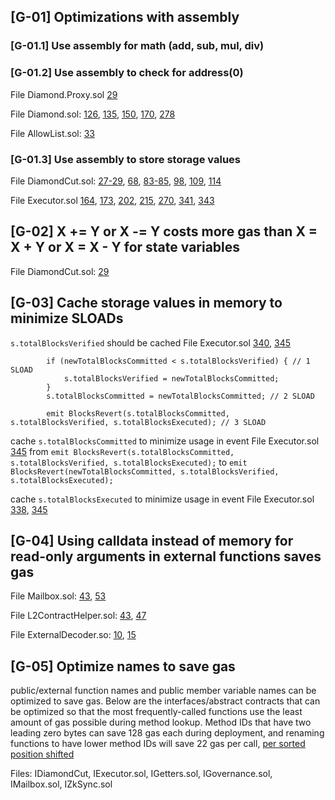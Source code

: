 ## [G-01] Optimizations with assembly
### [G-01.1] Use assembly for math (add, sub, mul, div)
### [G-01.2] Use assembly to check for address(0)
File Diamond.Proxy.sol [29](https://github.com/code-423n4/2022-10-zksync/blob/main/ethereum/contracts/zksync/DiamondProxy.sol#L29)

File Diamond.sol: [126](https://github.com/code-423n4/2022-10-zksync/blob/main/ethereum/contracts/zksync/libraries/Diamond.sol#L126), [135](https://github.com/code-423n4/2022-10-zksync/blob/main/ethereum/contracts/zksync/libraries/Diamond.sol#L135), [150](https://github.com/code-423n4/2022-10-zksync/blob/main/ethereum/contracts/zksync/libraries/Diamond.sol#L150), [170](https://github.com/code-423n4/2022-10-zksync/blob/main/ethereum/contracts/zksync/libraries/Diamond.sol#L170), [278](https://github.com/code-423n4/2022-10-zksync/blob/main/ethereum/contracts/zksync/libraries/Diamond.sol#L278)

File AllowList.sol: [33](https://github.com/code-423n4/2022-10-zksync/blob/main/ethereum/contracts/common/AllowList.sol#L33)

### [G-01.3] Use assembly to store storage values
File DiamondCut.sol: [27-29](https://github.com/code-423n4/2022-10-zksync/blob/main/ethereum/contracts/zksync/facets/DiamondCut.sol#L27-L29), [68](https://github.com/code-423n4/2022-10-zksync/blob/main/ethereum/contracts/zksync/facets/DiamondCut.sol#L68), [83-85](https://github.com/code-423n4/2022-10-zksync/blob/xmain/ethereum/contracts/zksync/facets/DiamondCut.sol#L83-L85), [98](https://github.com/code-423n4/2022-10-zksync/blob/main/ethereum/contracts/zksync/facets/DiamondCut.sol#L98), [109](https://github.com/code-423n4/2022-10-zksync/blob/main/ethereum/contracts/zksync/facets/DiamondCut.sol#L109), [114](https://github.com/code-423n4/2022-10-zksync/blob/main/ethereum/contracts/zksync/facets/DiamondCut.sol#L114)

File Executor.sol [164](https://github.com/code-423n4/2022-10-zksync/blob/main/ethereum/contracts/zksync/facets/Executor.sol#L164), [173](https://github.com/code-423n4/2022-10-zksync/blob/main/ethereum/contracts/zksync/facets/Executor.sol#L173), [202](https://github.com/code-423n4/2022-10-zksync/blob/main/ethereum/contracts/zksync/facets/Executor.sol#L202), [215](https://github.com/code-423n4/2022-10-zksync/blob/main/ethereum/contracts/zksync/facets/Executor.sol#L215), [270](https://github.com/code-423n4/2022-10-zksync/blob/main/ethereum/contracts/zksync/facets/Executor.sol#L270), [341](https://github.com/code-423n4/2022-10-zksync/blob/main/ethereum/contracts/zksync/facets/Executor.sol#L341), [343](https://github.com/code-423n4/2022-10-zksync/blob/main/ethereum/contracts/zksync/facets/Executor.sol#L343) 

## [G-02] X += Y or X -= Y costs more gas than  X = X + Y or X = X - Y  for state variables
File DiamondCut.sol: [29](https://github.com/code-423n4/2022-10-zksync/blob/main/ethereum/contracts/zksync/facets/DiamondCut.sol#L29)

## [G-03] Cache storage values in memory to minimize SLOADs
`s.totalBlocksVerified` should be cached 
File Executor.sol [340](https://github.com/code-423n4/2022-10-zksync/blob/main/ethereum/contracts/zksync/facets/Executor.sol#L340), [345](https://github.com/code-423n4/2022-10-zksync/blob/main/ethereum/contracts/zksync/facets/Executor.sol#L345)

```
        if (newTotalBlocksCommitted < s.totalBlocksVerified) { // 1 SLOAD
            s.totalBlocksVerified = newTotalBlocksCommitted;
        }
        s.totalBlocksCommitted = newTotalBlocksCommitted; // 2 SLOAD

        emit BlocksRevert(s.totalBlocksCommitted, s.totalBlocksVerified, s.totalBlocksExecuted); // 3 SLOAD
```

cache `s.totalBlocksCommitted` to minimize usage in event 
File Executor.sol [345](https://github.com/code-423n4/2022-10-zksync/blob/main/ethereum/contracts/zksync/facets/Executor.sol#L345)
from 
`emit BlocksRevert(s.totalBlocksCommitted, s.totalBlocksVerified, s.totalBlocksExecuted);`
to 
`emit BlocksRevert(newTotalBlocksCommitted, s.totalBlocksVerified, s.totalBlocksExecuted);`

cache `s.totalBlocksExecuted` to minimize usage in event 
File Executor.sol [338](https://github.com/code-423n4/2022-10-zksync/blob/main/ethereum/contracts/zksync/facets/Executor.sol#L338), [345](https://github.com/code-423n4/2022-10-zksync/blob/main/ethereum/contracts/zksync/facets/Executor.sol#L345)


## [G-04] Using calldata instead of memory for read-only arguments in external functions saves gas
File Mailbox.sol: [43](https://github.com/code-423n4/2022-10-zksync/blob/main/ethereum/contracts/zksync/facets/Mailbox.sol#L43), [53](https://github.com/code-423n4/2022-10-zksync/blob/main/ethereum/contracts/zksync/facets/Mailbox.sol#L53)

File L2ContractHelper.sol: [43](https://github.com/code-423n4/2022-10-zksync/blob/main/ethereum/contracts/common/L2ContractHelper.sol#L43), [47](https://github.com/code-423n4/2022-10-zksync/blob/main/ethereum/contracts/common/L2ContractHelper.sol#L47)

File ExternalDecoder.so: [10](https://github.com/code-423n4/2022-10-zksync/blob/main/zksync/contracts/ExternalDecoder.sol#L10), [15](https://github.com/code-423n4/2022-10-zksync/blob/main/zksync/contracts/ExternalDecoder.sol#L15)


## [G-05] Optimize names to save gas
public/external function names and public member variable names can be optimized to save gas. Below are the interfaces/abstract contracts that can be optimized so that the most frequently-called functions use the least amount of gas possible during method lookup. Method IDs that have two leading zero bytes can save 128 gas each during deployment, and renaming functions to have lower method IDs will save 22 gas per call, [per sorted position shifted](https://medium.com/joyso/solidity-how-does-function-name-affect-gas-consumption-in-smart-contract-47d270d8ac92)

Files: IDiamondCut, IExecutor.sol, IGetters.sol, IGovernance.sol, IMailbox.sol, IZkSync.sol
